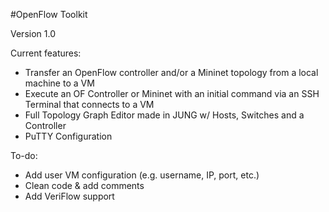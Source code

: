 #OpenFlow Toolkit

Version 1.0

Current features:
* Transfer an OpenFlow controller and/or a Mininet topology from a local machine to a VM
* Execute an OF Controller or Mininet with an initial command via an SSH Terminal that connects to a VM
* Full Topology Graph Editor made in JUNG w/ Hosts, Switches and a Controller
* PuTTY Configuration

To-do:
* Add user VM configuration (e.g. username, IP, port, etc.)
* Clean code & add comments
* Add VeriFlow support
